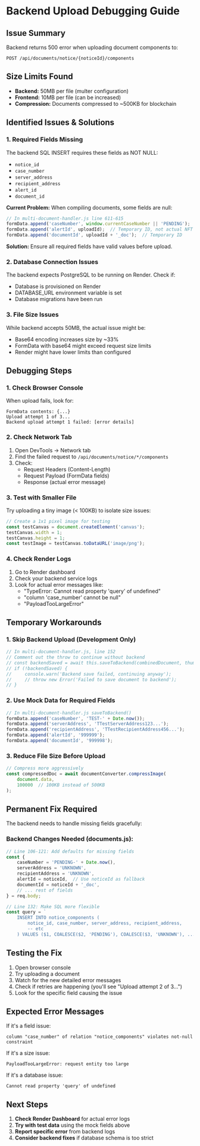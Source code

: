 # Backend Upload Debugging Guide

## Issue Summary
Backend returns 500 error when uploading document components to:
```
POST /api/documents/notice/{noticeId}/components
```

## Size Limits Found
- **Backend:** 50MB per file (multer configuration)
- **Frontend:** 10MB per file (can be increased)
- **Compression:** Documents compressed to ~500KB for blockchain

## Identified Issues & Solutions

### 1. Required Fields Missing
The backend SQL INSERT requires these fields as NOT NULL:
- `notice_id` 
- `case_number`
- `server_address`
- `recipient_address`
- `alert_id`
- `document_id`

**Current Problem:** When compiling documents, some fields are null:
```javascript
// In multi-document-handler.js line 611-615
formData.append('caseNumber', window.currentCaseNumber || 'PENDING');  // May be 'PENDING'
formData.append('alertId', uploadId);  // Temporary ID, not actual NFT ID
formData.append('documentId', uploadId + '_doc');  // Temporary ID
```

**Solution:** Ensure all required fields have valid values before upload.

### 2. Database Connection Issues
The backend expects PostgreSQL to be running on Render. Check if:
- Database is provisioned on Render
- DATABASE_URL environment variable is set
- Database migrations have been run

### 3. File Size Issues
While backend accepts 50MB, the actual issue might be:
- Base64 encoding increases size by ~33%
- FormData with base64 might exceed request size limits
- Render might have lower limits than configured

## Debugging Steps

### 1. Check Browser Console
When upload fails, look for:
```
FormData contents: {...}
Upload attempt 1 of 3...
Backend upload attempt 1 failed: [error details]
```

### 2. Check Network Tab
1. Open DevTools → Network tab
2. Find the failed request to `/api/documents/notice/*/components`
3. Check:
   - Request Headers (Content-Length)
   - Request Payload (FormData fields)
   - Response (actual error message)

### 3. Test with Smaller File
Try uploading a tiny image (< 100KB) to isolate size issues:
```javascript
// Create a 1x1 pixel image for testing
const testCanvas = document.createElement('canvas');
testCanvas.width = 1;
testCanvas.height = 1;
const testImage = testCanvas.toDataURL('image/png');
```

### 4. Check Render Logs
1. Go to Render dashboard
2. Check your backend service logs
3. Look for actual error messages like:
   - "TypeError: Cannot read property 'query' of undefined"
   - "column 'case_number' cannot be null"
   - "PayloadTooLargeError"

## Temporary Workarounds

### 1. Skip Backend Upload (Development Only)
```javascript
// In multi-document-handler.js, line 152
// Comment out the throw to continue without backend
// const backendSaved = await this.saveToBackend(combinedDocument, thumbnail);
// if (!backendSaved) {
//     console.warn('Backend save failed, continuing anyway');
//     // throw new Error('Failed to save document to backend');
// }
```

### 2. Use Mock Data for Required Fields
```javascript
// In multi-document-handler.js saveToBackend()
formData.append('caseNumber', 'TEST-' + Date.now());
formData.append('serverAddress', 'TTestServerAddress123...');
formData.append('recipientAddress', 'TTestRecipientAddress456...');
formData.append('alertId', '999999');
formData.append('documentId', '999998');
```

### 3. Reduce File Size Before Upload
```javascript
// Compress more aggressively
const compressedDoc = await documentConverter.compressImage(
    document.data, 
    100000  // 100KB instead of 500KB
);
```

## Permanent Fix Required

The backend needs to handle missing fields gracefully:

### Backend Changes Needed (documents.js):
```javascript
// Line 106-121: Add defaults for missing fields
const { 
    caseNumber = 'PENDING-' + Date.now(),
    serverAddress = 'UNKNOWN',
    recipientAddress = 'UNKNOWN',
    alertId = noticeId,  // Use noticeId as fallback
    documentId = noticeId + '_doc',
    // ... rest of fields
} = req.body;

// Line 132: Make SQL more flexible
const query = `
    INSERT INTO notice_components (
        notice_id, case_number, server_address, recipient_address,
        -- etc
    ) VALUES ($1, COALESCE($2, 'PENDING'), COALESCE($3, 'UNKNOWN'), ...
```

## Testing the Fix

1. Open browser console
2. Try uploading a document
3. Watch for the new detailed error messages
4. Check if retries are happening (you'll see "Upload attempt 2 of 3...")
5. Look for the specific field causing the issue

## Expected Error Messages

If it's a field issue:
```
column "case_number" of relation "notice_components" violates not-null constraint
```

If it's a size issue:
```
PayloadTooLargeError: request entity too large
```

If it's a database issue:
```
Cannot read property 'query' of undefined
```

## Next Steps

1. **Check Render Dashboard** for actual error logs
2. **Try with test data** using the mock fields above
3. **Report specific error** from backend logs
4. **Consider backend fixes** if database schema is too strict